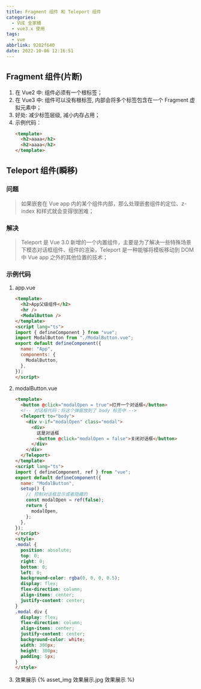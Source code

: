 ```yaml
---
title: Fragment 组件 和 Teleport 组件
categories:
  - VUE 全家桶
  - vue3.x 使用
tags:
  - vue
abbrlink: 9202f640
date: 2022-10-06 12:16:51
---
```


## Fragment 组件(片断)
1. 在 Vue2 中: 组件必须有一个根标签；
2. 在 Vue3 中: 组件可以没有根标签, 内部会将多个标签包含在一个 Fragment 虚拟元素中；
3. 好处: 减少标签层级, 减小内存占用；
4. 示例代码：
    ```HTML
    <template>
      <h2>aaaa</h2>
      <h2>aaaa</h2>
    </template>
    ```

## Teleport 组件(瞬移)
### 问题
>如果嵌套在 Vue app 内的某个组件内部，那么处理嵌套组件的定位、z-index 和样式就会变得很困难；
### 解决
>Teleport 是 Vue 3.0 新增的一个内置组件，主要是为了解决一些特殊场景下模态对话框组件、组件的渲染，Teleport 是一种能够将模板移动到 DOM 中 Vue app 之外的其他位置的技术；

### 示例代码
1. app.vue
    ```HTML
    <template>
      <h2>App父级组件</h2>
      <hr />
      <ModalButton />
    </template>
    <script lang="ts">
    import { defineComponent } from "vue";
    import ModalButton from "./ModalButton.vue";
    export default defineComponent({
      name: "App",
      components: {
        ModalButton,
      },
    });
    </script>
    ```
2. modalButton.vue
    ```HTML
    <template>
      <button @click="modalOpen = true">打开一个对话框</button>
      <!-- 对话框代码：将这个弹窗放到了 body 标签中 -->
      <Teleport to="body">
        <div v-if="modalOpen" class="modal">
          <div>
            这是对话框
            <button @click="modalOpen = false">关闭对话框</button>
          </div>
        </div>
      </Teleport>
    </template>
    <script lang="ts">
    import { defineComponent, ref } from "vue";
    export default defineComponent({
      name: "ModalButton",
      setup() {
        // 控制对话框显示或者隐藏的
        const modalOpen = ref(false);
        return {
          modalOpen,
        };
      },
    });
    </script>
    <style>
    .modal {
      position: absolute;
      top: 0;
      right: 0;
      bottom: 0;
      left: 0;
      background-color: rgba(0, 0, 0, 0.5);
      display: flex;
      flex-direction: column;
      align-items: center;
      justify-content: center;
    }
    .modal div {
      display: flex;
      flex-direction: column;
      align-items: center;
      justify-content: center;
      background-color: white;
      width: 300px;
      height: 300px;
      padding: 5px;
    }
    </style>
    ```
3. 效果展示
    {% asset_img 效果展示.jpg 效果展示 %}